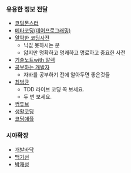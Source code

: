 ### 유용한 정보 전달
- [코딩몬스터](https://www.youtube.com/c/%EC%BD%94%EB%94%A9%EB%AA%AC%EC%8A%A4%ED%84%B0TV)
- [메타코딩(데어프로그래밍)](https://www.youtube.com/channel/UCVrhnbfe78ODeQglXtT1Elw)
- [얄팍한 코딩사전](https://www.youtube.com/channel/UC2nkWbaJt1KQDi2r2XclzTQ/playlists)  
    - 닉값 못하시는 분
    - 얇지만 명확하고 명쾌하고 명료하고 중요한 사전  
- [기술노트with 알렉](https://www.youtube.com/c/%EA%B8%B0%EC%88%A0%EB%85%B8%ED%8A%B8with%EC%95%8C%EB%A0%89)
- [공부하는 개발자](https://www.youtube.com/channel/UCUQi7y46_TMbvPjSt1AbDug/videos)
    - 자바를 공부하기 전에 알아두면 좋은것들
- [최범균](https://www.youtube.com/channel/UCqH_q8CLELh-Xa62u7LM-HQ)
    - TDD 라이브 코딩 꼭 보세요.
    - 두 번 보세요.  
- [쩜튜브](https://www.youtube.com/channel/UCz6z9z5wrOd2aB090WwYc8Q)
- [생활코딩](https://www.youtube.com/c/%EC%83%9D%ED%99%9C%EC%BD%94%EB%94%A91)
- [코딩애플](https://www.youtube.com/channel/UCSLrpBAzr-ROVGHQ5EmxnUg)

### 시야확장
- [개발바닥](https://www.youtube.com/channel/UCSEOUzkGNCT_29EU_vnBYjg)
- [백기선](https://www.youtube.com/c/%EB%B0%B1%EA%B8%B0%EC%84%A0)
- [박재성](https://www.youtube.com/user/javajigi)